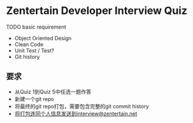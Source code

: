 Zentertain Developer Interview Quiz
===================================

TODO basic requirement
* Object Oriented Design
* Clean Code
* Unit Test / Test?
* Git history

要求
----------

* 从Quiz 1到Quiz 5中任选一题作答
* 新建一个git repo
* 将最终的git repo打包，需要包含完整的git commit history
* 将打包连同个人信息发送到interview@zentertain.net